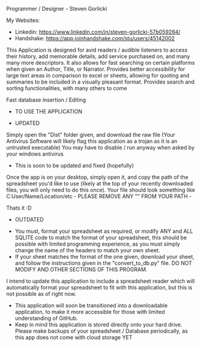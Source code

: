 Programmer / Designer - Steven Gorlicki

My Websites:
* Linkedin: https://www.linkedin.com/in/steven-gorlicki-57b059284/
* Handshake: https://app.joinhandshake.com/stu/users/45142002

This Application is designed for avid readers / audible listeners to access their history, add memorable details, add service purchased on, and many many more descriptors.
It also allows for fast searching on certain platforms when given an Author, Title, or Narrator. 
Provides better accessibility for large text areas in comparison to excel or sheets, allowing for quoting and summaries to be included in a visually pleasant format.
Provides search and sorting functionalities, with many others to come

Fast database insertion / Editing


* TO USE THE APPLICATION

* UPDATED

Simply open the "Dist" folder given, and download the raw file (Your Antivirus Software will likely flag this application as a trojan as it is an untrusted executable) 
You may have to disable / run anyway when asked by your windows antivirus 
- This is soon to be updated and fixed (hopefully)
  
Once the app is on your desktop, simply open it, and copy the path of the spreadsheet you'd like to use (likely at the top of your recently downloaded files, you will only need to do this once). 
Your file should look something like C:User/Name/Location/etc - PLEASE REMOVE ANY "" FROM YOUR PATH - 

Thats it :D





* OUTDATED

- You must, format your spreadsheet as required, or modify ANY and ALL SQLITE code to match the format of your spreadsheet, this should be possible with limited programming experience, as you must simply change the name of the headers to match your own sheet.
- If your sheet matches the format of the one given, download your sheet, and follow the instructions given in the "convert_to_db.py" file. DO NOT MODIFY AND OTHER SECTIONS OF THIS PROGRAM.

I intend to update this application to include a spreadsheet reader which will automatically format your spreadsheet to fit with this application, but this is not possible as of right now. 


* This application will soon be transitioned into a downloadable application, to make it more accessible for those with limited understanding of GitHub. 
* Keep in mind this application is stored directly onto your hard drive. Please make backups of your spreadsheet / Database periodically, as this app does not come with cloud storage YET
